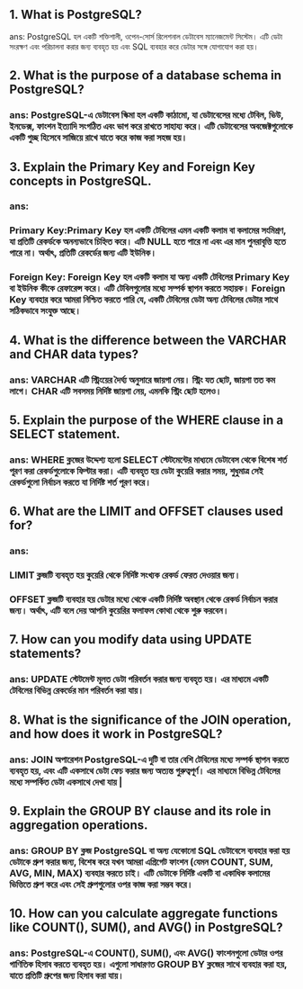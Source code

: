 <!-- ?Question 1 -->

## 1. What is PostgreSQL?

ans: PostgreSQL হল একটি শক্তিশালী, ওপেন-সোর্স রিলেশনাল ডেটাবেস ম্যানেজমেন্ট সিস্টেম। এটি ডেটা সংরক্ষণ এবং পরিচালনা করার জন্য ব্যবহৃত হয় এবং SQL ব্যবহার করে ডেটার সঙ্গে যোগাযোগ করা হয়।

<!-- ?Question 2 -->

## 2. What is the purpose of a database schema in PostgreSQL?

### ans: PostgreSQL-এ ডেটাবেস স্কিমা হল একটি কাঠামো, যা ডেটাবেসের মধ্যে টেবিল, ভিউ, ইনডেক্স, ফাংশন ইত্যাদি সংগঠিত এবং ভাগ করে রাখতে সাহায্য করে। এটি ডেটাবেসের অবজেক্টগুলোকে একটি গুচ্ছ হিসেবে সাজিয়ে রাখে যাতে করে কাজ করা সহজ হয়।

<!-- ?Question 3 -->

## 3. Explain the Primary Key and Foreign Key concepts in PostgreSQL.

### ans: 
  ### Primary Key:Primary Key হল একটি টেবিলের এমন একটি কলাম বা কলামের সংমিশ্রণ, যা প্রতিটি রেকর্ডকে অনন্যভাবে চিহ্নিত করে। এটি NULL হতে পারে না এবং এর মান পুনরাবৃত্তি হতে পারে না। অর্থাৎ, প্রতিটি রেকর্ডের জন্য এটি ইউনিক।  
  ### Foreign Key: Foreign Key হল একটি কলাম যা অন্য একটি টেবিলের Primary Key বা ইউনিক কীকে রেফারেন্স করে। এটি টেবিলগুলোর মধ্যে সম্পর্ক স্থাপন করতে সহায়ক। Foreign Key ব্যবহার করে আমরা নিশ্চিত করতে পারি যে, একটি টেবিলের ডেটা অন্য টেবিলের ডেটার সাথে সঠিকভাবে সংযুক্ত আছে।

<!-- ?Question 4 -->

## 4. What is the difference between the VARCHAR and CHAR data types?

### ans: VARCHAR এটি স্ট্রিংয়ের দৈর্ঘ্য অনুসারে জায়গা নেয়। স্ট্রিং যত ছোট, জায়গা তত কম লাগে। CHAR এটি সবসময় নির্দিষ্ট জায়গা নেয়, এমনকি স্ট্রিং ছোট হলেও।

<!-- ?Question 5 -->

## 5. Explain the purpose of the WHERE clause in a SELECT statement.

### ans: WHERE ক্লজের উদ্দেশ্য হলো SELECT স্টেটমেন্টের মাধ্যমে ডেটাবেস থেকে বিশেষ শর্ত পূরণ করা রেকর্ডগুলোকে ফিল্টার করা। এটি ব্যবহৃত হয় ডেটা কুয়েরি করার সময়, শুধুমাত্র সেই রেকর্ডগুলো নির্বাচন করতে যা নির্দিষ্ট শর্ত পূরণ করে।

<!-- ?Question 6 -->

## 6. What are the LIMIT and OFFSET clauses used for?

### ans: 
  ### LIMIT ক্লজটি ব্যবহৃত হয় কুয়েরি থেকে নির্দিষ্ট সংখ্যক রেকর্ড ফেরত দেওয়ার জন্য।
  ### OFFSET ক্লজটি ব্যবহার হয় ডেটার মধ্যে থেকে একটি নির্দিষ্ট অবস্থান থেকে রেকর্ড নির্বাচন করার জন্য। অর্থাৎ, এটি বলে দেয় আপনি কুয়েরির ফলাফল কোথা থেকে শুরু করবেন।

<!-- ?Question 7 -->

## 7. How can you modify data using UPDATE statements?

### ans: UPDATE স্টেটমেন্ট মূলত ডেটা পরিবর্তন করার জন্য ব্যবহৃত হয়। এর মাধ্যমে একটি টেবিলের বিভিন্ন রেকর্ডের মান পরিবর্তন করা যায়।

<!-- ?Question 8 -->

## 8. What is the significance of the JOIN operation, and how does it work in PostgreSQL?

### ans: JOIN অপারেশন PostgreSQL-এ দুটি বা তার বেশি টেবিলের মধ্যে সম্পর্ক স্থাপন করতে ব্যবহৃত হয়, এবং এটি একসাথে ডেটা ফেচ করার জন্য অত্যন্ত গুরুত্বপূর্ণ। এর মাধ্যমে বিভিন্ন টেবিলের মধ্যে সম্পর্কিত ডেটা একসাথে দেখা যায় |

<!-- ?Question 9 -->

## 9. Explain the GROUP BY clause and its role in aggregation operations.

### ans: GROUP BY ক্লজ PostgreSQL বা অন্য যেকোনো SQL ডেটাবেসে ব্যবহার করা হয় ডেটাকে গ্রুপ করার জন্য, বিশেষ করে যখন আমরা এগ্রিগেট ফাংশন (যেমন COUNT, SUM, AVG, MIN, MAX) ব্যবহার করতে চাই। এটি ডেটাকে নির্দিষ্ট একটি বা একাধিক কলামের ভিত্তিতে গ্রুপ করে এবং সেই গ্রুপগুলোর ওপর কাজ করা সম্ভব করে।

<!-- ?Question 10 -->

## 10. How can you calculate aggregate functions like COUNT(), SUM(), and AVG() in PostgreSQL?

### ans: PostgreSQL-এ COUNT(), SUM(), এবং AVG() ফাংশনগুলো ডেটার ওপর গাণিতিক হিসাব করতে ব্যবহৃত হয়। এগুলো সাধারণত GROUP BY ক্লজের সাথে ব্যবহার করা হয়, যাতে প্রতিটি গ্রুপের জন্য হিসাব করা যায়।
